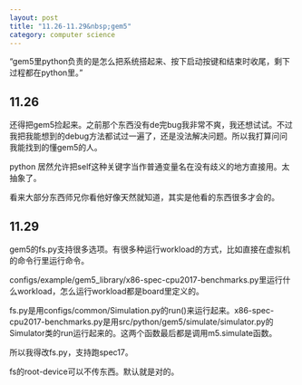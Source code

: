 ```yaml
---
layout: post
title: "11.26-11.29&nbsp;gem5"
category: computer science
---
```


“gem5里python负责的是怎么把系统搭起来、按下启动按键和结束时收尾，剩下过程都在python里。”

## 11.26

还得把gem5捡起来。之前那个东西没有de完bug我非常不爽，我还想试试。不过我把我能想到的debug方法都试过一遍了，还是没法解决问题。所以我打算问问我能找到的懂gem5的人。

python 居然允许把self这种关键字当作普通变量名在没有歧义的地方直接用。太抽象了。

看来大部分东西师兄你看他好像天然就知道，其实是他看的东西很多才会的。

## 11.29 

gem5的fs.py支持很多选项。有很多种运行workload的方式，比如直接在虚拟机的命令行里运行命令。

configs/example/gem5_library/x86-spec-cpu2017-benchmarks.py里运行什么workload，怎么运行workload都是board里定义的。

fs.py是用configs/common/Simulation.py的run()来运行起来。x86-spec-cpu2017-benchmarks.py是用src/python/gem5/simulate/simulator.py的Simulator类的run运行起来的。这两个函数最后都是调用m5.simulate函数。

所以我得改fs.py，支持跑spec17。

fs的root-device可以不传东西。默认就是对的。